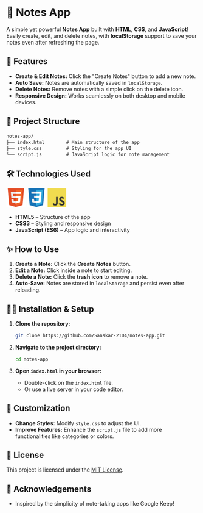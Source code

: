 # 📝 Notes App

A simple yet powerful **Notes App** built with **HTML**, **CSS**, and **JavaScript**! Easily create, edit, and delete notes, with **localStorage** support to save your notes even after refreshing the page.

## 🚀 Features

- **Create & Edit Notes:** Click the "Create Notes" button to add a new note.
- **Auto Save:** Notes are automatically saved in `localStorage`.
- **Delete Notes:** Remove notes with a simple click on the delete icon.
- **Responsive Design:** Works seamlessly on both desktop and mobile devices.

## 📂 Project Structure

```
notes-app/
├── index.html        # Main structure of the app
├── style.css         # Styling for the app UI
└── script.js         # JavaScript logic for note management
```

## 🛠️ Technologies Used

<p align="left">
  <img src="https://raw.githubusercontent.com/devicons/devicon/master/icons/html5/html5-original.svg" alt="HTML5" width="50" height="50"/>
  <img src="https://raw.githubusercontent.com/devicons/devicon/master/icons/css3/css3-original.svg" alt="CSS3" width="50" height="50"/>
  <img src="https://raw.githubusercontent.com/devicons/devicon/master/icons/javascript/javascript-original.svg" alt="JavaScript" width="50" height="50"/>
</p>

- **HTML5** – Structure of the app
- **CSS3** – Styling and responsive design
- **JavaScript (ES6)** – App logic and interactivity

## ✨ How to Use

1. **Create a Note:** Click the **Create Notes** button.
2. **Edit a Note:** Click inside a note to start editing.
3. **Delete a Note:** Click the **trash icon** to remove a note.
4. **Auto-Save:** Notes are stored in `localStorage` and persist even after reloading.

## 🧑‍💻 Installation & Setup

1. **Clone the repository:**
   ```bash
   git clone https://github.com/Sanskar-2104/notes-app.git
   ```

2. **Navigate to the project directory:**
   ```bash
   cd notes-app
   ```

3. **Open `index.html` in your browser:**
   - Double-click on the `index.html` file.
   - Or use a live server in your code editor.

## 🔧 Customization

- **Change Styles:** Modify `style.css` to adjust the UI.
- **Improve Features:** Enhance the `script.js` file to add more functionalities like categories or colors.

## 📜 License

This project is licensed under the [MIT License](LICENSE).

## 🙌 Acknowledgements

- Inspired by the simplicity of note-taking apps like Google Keep!


